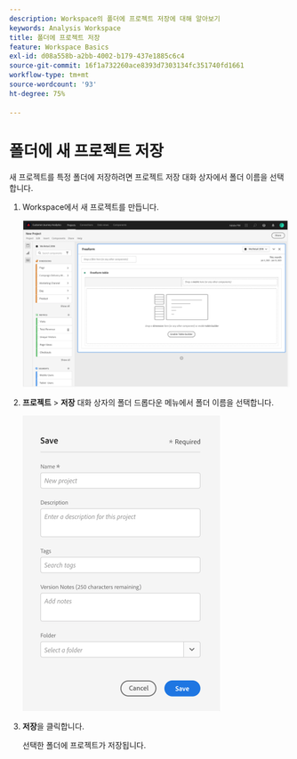 ```yaml
---
description: Workspace의 폴더에 프로젝트 저장에 대해 알아보기
keywords: Analysis Workspace
title: 폴더에 프로젝트 저장
feature: Workspace Basics
exl-id: d08a558b-a2bb-4002-b179-437e1885c6c4
source-git-commit: 16f1a732260ace8393d7303134fc351740fd1661
workflow-type: tm+mt
source-wordcount: '93'
ht-degree: 75%

---
```


# 폴더에 새 프로젝트 저장

새 프로젝트를 특정 폴더에 저장하려면 프로젝트 저장 대화 상자에서 폴더 이름을 선택합니다.

1. Workspace에서 새 프로젝트를 만듭니다.

   ![새 프로젝트를 만들 수 있는 자유 형식 테이블 창입니다.](/help/analysis-workspace/build-workspace-project/assets/save-to-folder1.png)

1. **프로젝트** > **저장** 대화 상자의 폴더 드롭다운 메뉴에서 폴더 이름을 선택합니다.

   ![새 프로젝트를 폴더에 저장하는 저장 창입니다.](/help/analysis-workspace/build-workspace-project/assets/save-to-folder2.png)

1. **저장**&#x200B;을 클릭합니다.

   선택한 폴더에 프로젝트가 저장됩니다.
